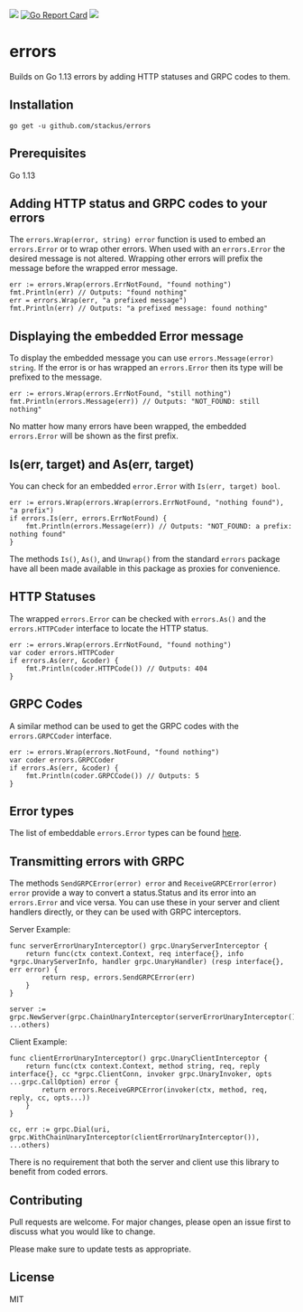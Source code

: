 ![](https://github.com/stackus/errors/workflows/CI/badge.svg)
[![Go Report Card](https://goreportcard.com/badge/github.com/stackus/errors)](https://goreportcard.com/report/github.com/stackus/errors)
[![](https://godoc.org/github.com/stackus/errors?status.svg)](https://pkg.go.dev/github.com/stackus/errors)

# errors

Builds on Go 1.13 errors by adding HTTP statuses and GRPC codes to them.

## Installation

    go get -u github.com/stackus/errors

## Prerequisites

Go 1.13

## Adding HTTP status and GRPC codes to your errors

The `errors.Wrap(error, string) error` function is used to embed an `errors.Error` or to wrap other errors. When used
with an `errors.Error` the desired message is not altered. Wrapping other errors will prefix the message before the
wrapped error message.

    err := errors.Wrap(errors.ErrNotFound, "found nothing")
    fmt.Println(err) // Outputs: "found nothing"
    err = errors.Wrap(err, "a prefixed message")
    fmt.Println(err) // Outputs: "a prefixed message: found nothing"

## Displaying the embedded Error message

To display the embedded message you can use `errors.Message(error) string`. If the error is or has wrapped
an `errors.Error` then its type will be prefixed to the message.

    err := errors.Wrap(errors.ErrNotFound, "still nothing")
    fmt.Println(errors.Message(err)) // Outputs: "NOT_FOUND: still nothing"

No matter how many errors have been wrapped, the embedded `errors.Error` will be shown as the first prefix.

## Is(err, target) and As(err, target)

You can check for an embedded `error.Error` with `Is(err, target) bool`.

    err := errors.Wrap(errors.Wrap(errors.ErrNotFound, "nothing found"), "a prefix")
    if errors.Is(err, errors.ErrNotFound) {
        fmt.Println(errors.Message(err)) // Outputs: "NOT_FOUND: a prefix: nothing found"
    }

The methods `Is()`, `As()`, and `Unwrap()` from the standard `errors` package have all been made available in this
package as proxies for convenience.

## HTTP Statuses

The wrapped `errors.Error` can be checked with `errors.As()` and the `errors.HTTPCoder` interface to locate the HTTP
status.

    err := errors.Wrap(errors.ErrNotFound, "found nothing")
    var coder errors.HTTPCoder
    if errors.As(err, &coder) {
        fmt.Println(coder.HTTPCode()) // Outputs: 404
    }

## GRPC Codes

A similar method can be used to get the GRPC codes with the `errors.GRPCCoder` interface.

    err := errors.Wrap(errors.NotFound, "found nothing")
    var coder errors.GRPCCoder
    if errors.As(err, &coder) {
        fmt.Println(coder.GRPCCode()) // Outputs: 5
    }

## Error types

The list of embeddable `errors.Error` types can be found [here](https://github.com/stackus/errors/blob/master/types.go).

## Transmitting errors with GRPC

The methods `SendGRPCError(error) error` and `ReceiveGRPCError(error) error` provide a way to convert a status.Status
and its error into an `errors.Error` and vice versa. You can use these in your server and client handlers directly, or
they can be used with GRPC interceptors.

Server Example:

    func serverErrorUnaryInterceptor() grpc.UnaryServerInterceptor {
	    return func(ctx context.Context, req interface{}, info *grpc.UnaryServerInfo, handler grpc.UnaryHandler) (resp interface{}, err error) {
		    return resp, errors.SendGRPCError(err)
    	}
    }

    server := grpc.NewServer(grpc.ChainUnaryInterceptor(serverErrorUnaryInterceptor()), ...others)

Client Example:

    func clientErrorUnaryInterceptor() grpc.UnaryClientInterceptor {
	    return func(ctx context.Context, method string, req, reply interface{}, cc *grpc.ClientConn, invoker grpc.UnaryInvoker, opts ...grpc.CallOption) error {
		    return errors.ReceiveGRPCError(invoker(ctx, method, req, reply, cc, opts...))
    	}
    }

    cc, err := grpc.Dial(uri, grpc.WithChainUnaryInterceptor(clientErrorUnaryInterceptor()), ...others)

There is no requirement that both the server and client use this library to benefit from coded errors.

## Contributing

Pull requests are welcome. For major changes, please open an issue first to discuss what you would like to change.

Please make sure to update tests as appropriate.

## License

MIT
